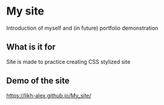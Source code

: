 # My site
Introduction of myself and (in future) portfolio demonstration
## What is it for
Site is made to practice creating CSS stylized site
## Demo of the site
https://likh-alex.github.io/My_site/
